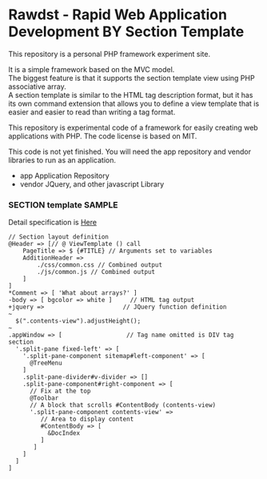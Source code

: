 # Rawdst - Rapid Web Application Development BY Section Template

This repository is a personal PHP framework experiment site.  
  
It is a simple framework based on the MVC model.  
The biggest feature is that it supports the section template view using PHP associative array.  
A section template is similar to the HTML tag description format, but it has its own command extension that allows you to define a view template that is easier and easier to read than writing a tag format.

This repository is experimental code of a framework for easily creating web applications with PHP.
The code license is based on MIT.

This code is not yet finished.
You will need the app repository and vendor libraries to run as an application.

- app             Application Repository
- vendor          JQuery, and other javascript Library

### SECTION template SAMPLE

Detail specification is [Here](../../wiki/Home)


```
// Section layout definition
@Header => [// @ ViewTemplate () call
    PageTitle => $ {#TITLE} // Arguments set to variables
    AdditionHeader =>
        ./css/common.css // Combined output
        ./js/common.js // Combined output
    ]
]
*Comment => [ 'What about arrays?' ]
-body => [ bgcolor => white ]     // HTML tag output
+jquery =>                      // JQuery function definition
~
  $(".contents-view").adjustHeight();
~
.appWindow => [                  // Tag name omitted is DIV tag section
  '.split-pane fixed-left' => [
    '.split-pane-component sitemap#left-component' => [
      @TreeMenu
    ]
    .split-pane-divider#v-divider => []
    .split-pane-component#right-component => [
      // Fix at the top
      @Toolbar
      // A block that scrolls #ContentBody (contents-view)
      '.split-pane-component contents-view' =>
         // Area to display content
         #ContentBody => [
           &DocIndex
         ]
       ]
    ]
  ]
]
```
